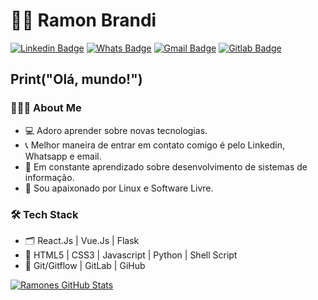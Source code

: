 
# :man_technologist: Ramon Brandi



[![Linkedin Badge](https://img.shields.io/badge/LinkedIn-0077B5?style=for-the-badge&logo=linkedin&logoColor=white)](https://www.linkedin.com/in/ramonbrandi/)
[![Whats Badge](https://img.shields.io/badge/WhatsApp-25D366?style=for-the-badge&logo=whatsapp&logoColor=white)](https://api.whatsapp.com/send?phone=5535992029625)
[![Gmail Badge](https://img.shields.io/badge/Gmail-D14836?style=for-the-badge&logo=gmail&logoColor=white)](mailto:ramonbrand@gmail.com)
[![Gitlab Badge](https://img.shields.io/badge/Gmail-D14836?style=for-the-badge&logo=gmail&logoColor=white)](mailto:ramonbrand@gmail.com)


<h2>Print("Olá, mundo!")</h2>

<h3> 👨🏻‍💻 About Me </h3>

- 💻 Adoro aprender sobre novas tecnologias.
- 📞 Melhor maneira de entrar em contato comigo é pelo Linkedin, Whatsapp e email.
- 🌱 Em constante aprendizado sobre desenvolvimento de sistemas de informação.
- 🐧 Sou apaixonado por Linux e Software Livre.

<h3>🛠 Tech Stack</h3>

- 🗂 React.Js | Vue.Js | Flask
- 💽 HTML5 | CSS3 | Javascript | Python | Shell Script
- 🔧 Git/Gitflow | GitLab | GiHub


[![Ramones GitHub Stats](https://github-readme-stats.vercel.app/api?username=RamonBrandi&show_icons=true)](https://github.com/RamonBrandi)

